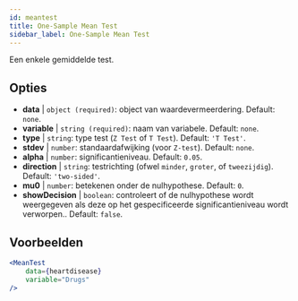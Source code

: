 ```yaml
---
id: meantest
title: One-Sample Mean Test
sidebar_label: One-Sample Mean Test
---
```


Een enkele gemiddelde test.

## Opties

* __data__ | `object (required)`: object van waardevermeerdering. Default: `none`.
* __variable__ | `string (required)`: naam van variabele. Default: `none`.
* __type__ | `string`: type test (`Z Test` of `T Test`). Default: `'T Test'`.
* __stdev__ | `number`: standaardafwijking (voor `Z-test`). Default: `none`.
* __alpha__ | `number`: significantieniveau. Default: `0.05`.
* __direction__ | `string`: testrichting (ofwel `minder`, `groter`, of `tweezijdig`). Default: `'two-sided'`.
* __mu0__ | `number`: betekenen onder de nulhypothese. Default: `0`.
* __showDecision__ | `boolean`: controleert of de nulhypothese wordt weergegeven als deze op het gespecificeerde significantieniveau wordt verworpen.. Default: `false`.


## Voorbeelden

```jsx live
<MeanTest
    data={heartdisease} 
    variable="Drugs"
/>
```
